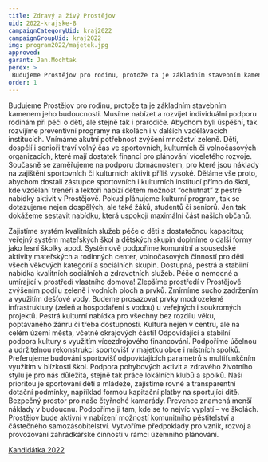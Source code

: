 ```yaml
---
title: Zdravý a živý Prostějov
uid: 2022-krajske-8
campaignCategoryUid: kraj2022
campaignGroupUid: kraj2022
img: program2022/majetek.jpg
approved:
garant: Jan.Mochtak
perex: >
 Budujeme Prostějov pro rodinu, protože ta je základním stavebním kamenem jeho budoucnosti. Musíme nabízet a rozvíjet individuální podporu rodinám při péči o děti, ale stejně tak i prarodiče. Abychom byli úspěšní, tak rozvíjíme preventivní programy na školách i v dalších vzdělávacích institucích. 
order: 1
---
```


Budujeme Prostějov pro rodinu, protože ta je základním stavebním kamenem jeho budoucnosti. Musíme nabízet a rozvíjet individuální podporu rodinám při péči o děti, ale stejně tak i prarodiče. Abychom byli úspěšní, tak rozvíjíme preventivní programy na školách i v dalších vzdělávacích institucích. Vnímáme akutní potřebnost zvýšení množství zeleně. Děti, dospělí i senioři tráví volný čas ve sportovních, kulturních či volnočasových organizacích, které mají dostatek financí pro plánování víceletého rozvoje. Současně se zaměřujeme na podporu domácnostem, pro které jsou náklady na zajištění sportovních či kulturních aktivit příliš vysoké. Děláme vše proto, abychom dostali zástupce sportovních i kulturních institucí přímo do škol, kde vzdělaní trenéři a lektoři nabízí dětem možnost “ochutnat” z pestré nabídky aktivit v Prostějově. Pokud plánujeme kulturní program, tak se dotazujeme nejen dospělých, ale také žáků, studentů či seniorů. Jen tak dokážeme sestavit nabídku, která uspokojí maximální část našich občanů. 

Zajistíme systém kvalitních služeb péče o děti s dostatečnou kapacitou; veřejný systém mateřských škol a dětských skupin doplníme o další formy jako lesní školky apod.
Systémově podpoříme komunitní a sousedské aktivity mateřských a rodinných center, volnočasových činností pro děti všech věkových kategorií a sociálních skupin.
Dostupná, pestrá a stabilní nabídka kvalitních sociálních a zdravotních služeb.
Péče o nemocné a umírající v prostředí vlastního domova!
Zlepšíme prostředí v Prostějově zvýšením podílu zeleně i vodních ploch a prvků. Zmírníme sucho zadržením a využitím dešťové vody. Budeme prosazovat prvky modrozelené infrastruktury (zeleň a hospodaření s vodou) u veřejných i soukromých projektů.
Pestrá kulturní nabídka pro všechny bez rozdílu věku, poptávaného žánru či třeba dostupnosti. Kultura nejen v centru, ale na celém území města, včetně okrajových částí!
Odpovídající a stabilní podpora kultury s využitím vícezdrojového financování.
Podpoříme účelnou a udržitelnou rekonstrukci sportovišť v majetku obce i místních spolků. Preferujeme budování sportovišť odpovídajících parametrů s multifunkčním využitím v blízkosti škol.
Podpora pohybových aktivit a zdravého životního stylu je pro nás důležitá, stejně tak práce lokálních klubů a spolků. Naší prioritou je sportování dětí a mládeže, zajistíme rovné a transparentní dotační podmínky, například formou kapitační platby na sportující dítě.
Bezpečný prostor pro naše čtyřnohé kamarády. 
Prevence znamená menší náklady v budoucnu. Podpoříme ji tam, kde se to nejvíc vyplatí – ve školách. 
Prostějov bude aktivní v nabízení možností komunitního pěstitelství a částečného samozásobitelství. Vytvoříme předpoklady pro vznik, rozvoj a provozování zahrádkářské činnosti v rámci územního plánování. 


[Kandidátka 2022](/volby-2022/)
